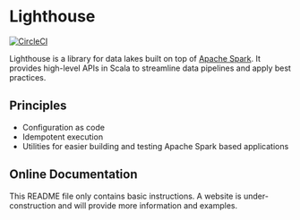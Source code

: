 # Lighthouse
[![CircleCI](https://circleci.com/bb/datamindedbe/lighthouse-platform/tree/master.svg?style=svg)](https://circleci.com/bb/datamindedbe/lighthouse-platform/tree/master)

Lighthouse is a library for data lakes built on top of [Apache Spark](http://spark.apache.org/). 
It provides high-level APIs in Scala to streamline data pipelines and apply best practices. 

## Principles

- Configuration as code
- Idempotent execution
- Utilities for easier building and testing Apache Spark based applications

## Online Documentation

This README file only contains basic instructions. 
A website is under-construction and will provide more information and examples.
